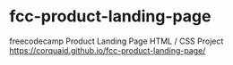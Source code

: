 # fcc-product-landing-page
freecodecamp Product Landing Page HTML / CSS Project
https://corquaid.github.io/fcc-product-landing-page/
